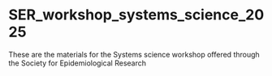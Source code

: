 # SER_workshop_systems_science_2025
These are the materials for the Systems science workshop offered through the Society for Epidemiological Research 
